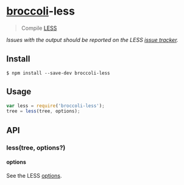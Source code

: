# [broccoli](https://github.com/joliss/broccoli)-less

> Compile [LESS](http://lesscss.org)

*Issues with the output should be reported on the LESS [issue tracker](https://github.com/less/less.js/issues).*

## Install

```
$ npm install --save-dev broccoli-less
```

## Usage

```js
var less = require('broccoli-less');
tree = less(tree, options);
```

## API

### less(tree, options?)

#### options

See the LESS [options](http://lesscss.org/#using-less-configuration).
